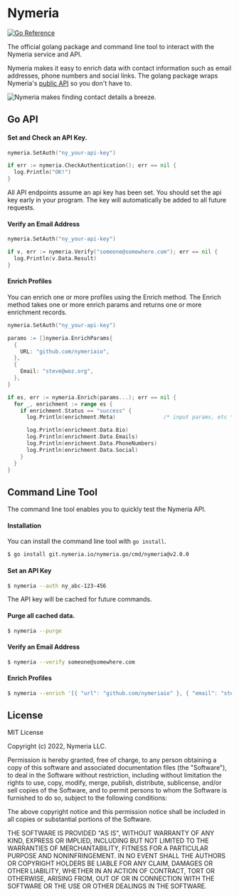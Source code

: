 # Nymeria

[![Go Reference](https://pkg.go.dev/badge/git.nymeria.io/nymeria.go.svg)](https://pkg.go.dev/git.nymeria.io/nymeria.go)

The official golang package and command line tool to interact with the Nymeria service
and API.

Nymeria makes it easy to enrich data with contact information such as email
addresses, phone numbers and social links. The golang package wraps Nymeria's [public
API](https://www.nymeria.io/developers) so you don't have to.

![Nymeria makes finding contact details a breeze.](https://www.nymeria.io/assets/images/marquee.png)

## Go API

#### Set and Check an API Key.

```go
nymeria.SetAuth("ny_your-api-key")

if err := nymeria.CheckAuthentication(); err == nil {
  log.Println("OK!")
}
```

All API endpoints assume an api key has been set. You should set the api key
early in your program. The key will automatically be added to all future
requests.

#### Verify an Email Address

```go
nymeria.SetAuth("ny_your-api-key")

if v, err := nymeria.Verify("someone@somewhere.com"); err == nil {
  log.Println(v.Data.Result)
}
```

#### Enrich Profiles

You can enrich one or more profiles using the Enrich method. The Enrich
method takes one or more enrich params and returns one or more enrichment
records.

```go
nymeria.SetAuth("ny_your-api-key")

params := []nymeria.EnrichParams{
  {
    URL: "github.com/nymeriaio",
  },
  {
    Email: "steve@woz.org",
  },
}

if es, err := nymeria.Enrich(params...); err == nil {
  for _, enrichment := range es {
    if enrichment.Status == "success" {
      log.Println(enrichment.Meta)               /* input params, etc */

      log.Println(enrichment.Data.Bio)
      log.Println(enrichment.Data.Emails)
      log.Println(enrichment.Data.PhoneNumbers)
      log.Println(enrichment.Data.Social)
    }
  }
}
```

## Command Line Tool

The command line tool enables you to quickly test the Nymeria API.

#### Installation

You can install the command line tool with `go install`.

```bash
$ go install git.nymeria.io/nymeria.go/cmd/nymeria@v2.0.0
```

#### Set an API Key

```bash
$ nymeria --auth ny_abc-123-456
```

The API key will be cached for future commands.

#### Purge all cached data.

```bash
$ nymeria --purge
```

#### Verify an Email Address

```bash
$ nymeria --verify someone@somewhere.com
```

#### Enrich Profiles

```bash
$ nymeria --enrich '[{ "url": "github.com/nymeriaio" }, { "email": "steve@woz.org" }]'
```

## License

MIT License

Copyright (c) 2022, Nymeria LLC.

Permission is hereby granted, free of charge, to any person obtaining a copy
of this software and associated documentation files (the "Software"), to deal
in the Software without restriction, including without limitation the rights
to use, copy, modify, merge, publish, distribute, sublicense, and/or sell
copies of the Software, and to permit persons to whom the Software is
furnished to do so, subject to the following conditions:

The above copyright notice and this permission notice shall be included in all
copies or substantial portions of the Software.

THE SOFTWARE IS PROVIDED "AS IS", WITHOUT WARRANTY OF ANY KIND, EXPRESS OR
IMPLIED, INCLUDING BUT NOT LIMITED TO THE WARRANTIES OF MERCHANTABILITY,
FITNESS FOR A PARTICULAR PURPOSE AND NONINFRINGEMENT. IN NO EVENT SHALL THE
AUTHORS OR COPYRIGHT HOLDERS BE LIABLE FOR ANY CLAIM, DAMAGES OR OTHER
LIABILITY, WHETHER IN AN ACTION OF CONTRACT, TORT OR OTHERWISE, ARISING FROM,
OUT OF OR IN CONNECTION WITH THE SOFTWARE OR THE USE OR OTHER DEALINGS IN THE
SOFTWARE.
